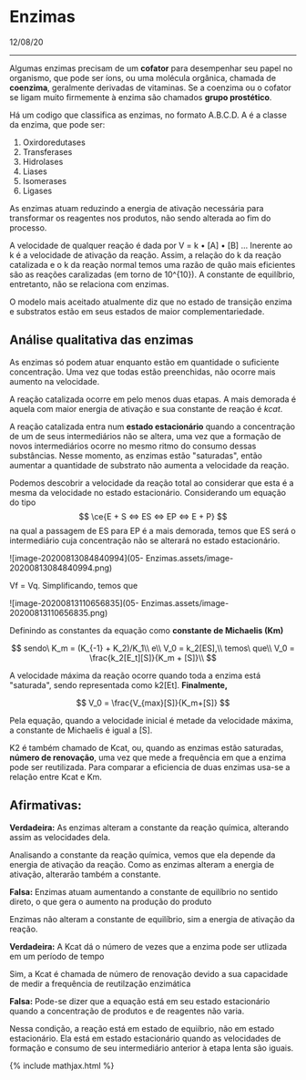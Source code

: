# Enzimas

12/08/20

---

Algumas enzimas precisam de um **cofator** para desempenhar seu papel no organismo, que pode ser íons, ou uma molécula orgânica, chamada de **coenzima**, geralmente derivadas de vitaminas. Se a coenzima ou o cofator se ligam muito firmemente à enzima são chamados **grupo prostético**.

Há um codigo que classifica as enzimas, no formato A.B.C.D. A é a classe da enzima, que pode ser:

1. Oxirdoredutases
2. Transferases
3. Hidrolases
4. Liases
5. Isomerases
6. Ligases

As enzimas atuam reduzindo a energia de ativação necessária para transformar os reagentes nos produtos, não sendo alterada ao fim do processo.

A velocidade de qualquer reação é dada por V = k • [A] • [B] ... Inerente ao k é a velocidade de ativação da reação. Assim, a relação do k da reação catalizada e o k da reação normal temos uma razão de quão mais eficientes são as reações caralizadas (em torno de 10^{10}). A constante de equilíbrio, entretanto, não se relaciona com enzimas.

O modelo mais aceitado atualmente diz que no estado de transição enzima e substratos estão em seus estados de maior complementariedade. 

## Análise qualitativa das enzimas

As enzimas só podem atuar enquanto estão em quantidade o suficiente concentração. Uma vez que todas estão preenchidas, não ocorre mais aumento na velocidade.

A reação catalizada ocorre em pelo menos duas etapas. A mais demorada é aquela com maior energia de ativação e sua constante de reação é *kcat*.

A reação catalizada entra num **estado estacionário** quando a concentração de um de seus intermediários não se altera, uma vez que a formação de novos intermediários ocorre no mesmo ritmo do consumo dessas substâncias. Nesse momento, as enzimas estão "saturadas", então aumentar a quantidade de substrato não aumenta a velocidade da reação.

Podemos descobrir a velocidade da reação total ao considerar que esta é a mesma da velocidade no estado estacionário. Considerando um equação do tipo
$$
\ce{E + S <=> ES <=> EP <=> E + P}
$$
na qual a passagem de ES para EP é a mais demorada, temos que ES será o intermediário cuja concentração não se alterará no estado estacionário. 

![image-20200813084840994](05- Enzimas.assets/image-20200813084840994.png)

Vf = Vq. Simplificando, temos que

![image-20200813110656835](05- Enzimas.assets/image-20200813110656835.png)

Definindo as constantes da equação como **constante de Michaelis (Km)**

$$
sendo\ K_m = (K_{-1} + K_2)/K_1\\
e\\
V_0 = k_2[ES],\\
temos\ que\\
V_0 = \frac{k_2[E_t][S]}{K_m + [S]}\\
$$

A velocidade máxima da reação ocorre quando toda a enzima está "saturada", sendo representada como k2[Et]. **Finalmente,**

$$
V_0 = \frac{V_{max}[S]}{K_m+[S]}
$$

Pela equação, quando a velocidade inicial é metade da velocidade máxima, a constante de Michaelis é igual a [S]. 

K2 é também chamado de Kcat, ou, quando as enzimas estão saturadas, **número de renovação**, uma vez que mede a frequência em que a enzima pode ser reutilizada. Para comparar a eficiencia de duas enzimas usa-se a relação entre Kcat e Km.

## Afirmativas:

**Verdadeira:** As enzimas alteram a constante da reação química, alterando assim as velocidades dela.

Analisando  a constante da reação química, vemos que ela depende da energia de ativação da reação. Como as enzimas alteram a energia de ativação, alterarão também a constante.

**Falsa:** Enzimas atuam aumentando a constante de equilíbrio no sentido direto, o que gera o aumento na produção do produto

Enzimas não alteram a constante de equilíbrio, sim a energia de ativação da reação.

**Verdadeira:** A Kcat dá o número de vezes que a enzima pode ser utlizada em um período de tempo

Sim, a Kcat é chamada de número de renovação devido a sua capacidade de medir a frequência de reutilzação enzimática

**Falsa:** Pode-se dizer que a equação está em seu estado estacionário quando a concentração de produtos e de reagentes não varia.

Nessa condição, a reação está em estado de equiíbrio, não em estado estacionário. Ela está em estado estacionário quando as velocidades de formação e consumo de seu intermediário anterior à etapa lenta são iguais.

{% include mathjax.html %}